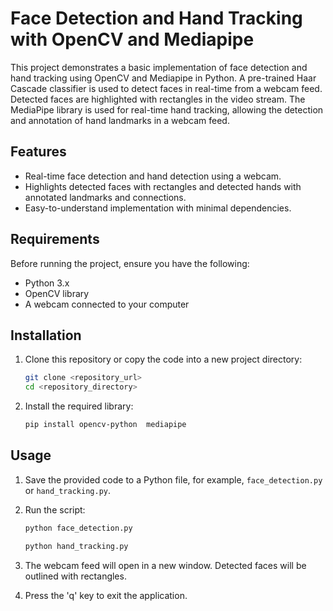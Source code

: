 # Face Detection and Hand Tracking with OpenCV and Mediapipe

This project demonstrates a basic implementation of face detection and hand tracking using OpenCV and Mediapipe in Python. A pre-trained Haar Cascade classifier is used to detect faces in real-time from a webcam feed. Detected faces are highlighted with rectangles in the video stream.
The MediaPipe library is used for real-time hand tracking, allowing the detection and annotation of hand landmarks in a webcam feed.

## Features
- Real-time face detection and hand detection using a webcam.
- Highlights detected faces with rectangles and detected hands with annotated landmarks and connections.
- Easy-to-understand implementation with minimal dependencies.

## Requirements

Before running the project, ensure you have the following:

- Python 3.x
- OpenCV library
- A webcam connected to your computer

## Installation

1. Clone this repository or copy the code into a new project directory:

    ```bash
    git clone <repository_url>
    cd <repository_directory>
    ```

2. Install the required library:

    ```bash
    pip install opencv-python  mediapipe
    ```

## Usage

1. Save the provided code to a Python file, for example, `face_detection.py` or `hand_tracking.py`.

2. Run the script:

    ```bash
    python face_detection.py
    ```
    ```bash
    python hand_tracking.py
    ```

3. The webcam feed will open in a new window. Detected faces will be outlined with rectangles.

4. Press the 'q' key to exit the application.